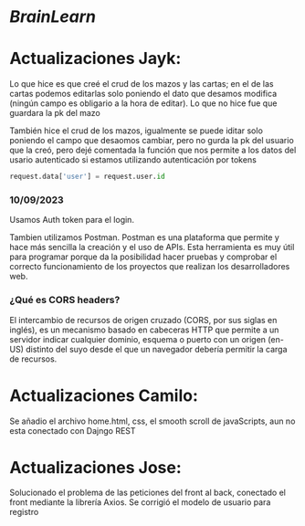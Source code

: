 # *BrainLearn*

# Actualizaciones Jayk:
Lo que hice es que creé el crud de los mazos y las cartas; en el de las cartas podemos editarlas solo poniendo el dato que desamos modifica (ningún campo es obligario a la hora de editar).
Lo que no hice fue que guardara la pk del mazo

También hice el crud de los mazos, igualmente se puede iditar solo poniendo el campo que desaomos cambiar, pero no gurda la pk del usuario que la creó, pero dejé comentada la función que nos permite a los datos del usario autenticado si estamos utilizando autenticación por tokens
```python
request.data['user'] = request.user.id
```

### 10/09/2023
Usamos Auth token para el login.

Tambien utilizamos Postman.
Postman es una plataforma que permite y hace más sencilla la creación y el uso de APIs. Esta herramienta es muy útil para programar porque da la posibilidad hacer pruebas y comprobar el correcto funcionamiento de los proyectos que realizan los desarrolladores web.

### ¿Qué es CORS headers?

El intercambio de recursos de origen cruzado (CORS, por sus siglas en inglés), es un mecanismo basado en cabeceras HTTP que permite a un servidor indicar cualquier dominio, esquema o puerto con un origen (en-US) distinto del suyo desde el que un navegador debería permitir la carga de recursos.

# Actualizaciones Camilo:
Se añadio el archivo home.html, css, el smooth scroll de javaScripts, aun no esta conectado con Dajngo REST

# Actualizaciones Jose:
Solucionado el problema de las peticiones del front al back, conectado el front mediante la librería Axios.
Se corrigió el modelo de usuario para registro
